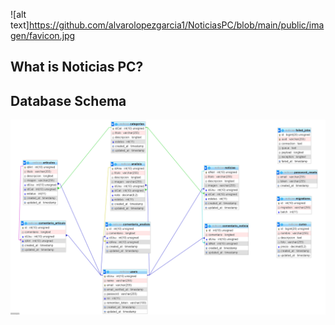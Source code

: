 ![alt text]https://github.com/alvarolopezgarcia1/NoticiasPC/blob/main/public/imagen/favicon.jpg

##  What is Noticias PC?

##  Database Schema
![alt text](https://github.com/alvarolopezgarcia1/NoticiasPC/blob/main/public/imagen/Cap_base_de_datos.PNG?raw=true)
